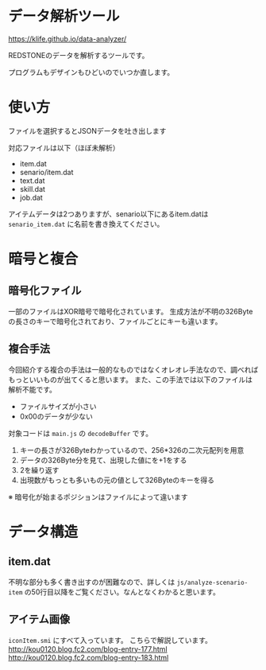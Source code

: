# データ解析ツール
https://klife.github.io/data-analyzer/

REDSTONEのデータを解析するツールです。

プログラムもデザインもひどいのでいつか直します。

# 使い方
ファイルを選択するとJSONデータを吐き出します

対応ファイルは以下（ほぼ未解析）
- item.dat
- senario/item.dat
- text.dat
- skill.dat
- job.dat

アイテムデータは2つありますが、senario以下にあるitem.datは `senario_item.dat` に名前を書き換えてください。

# 暗号と複合

## 暗号化ファイル
一部のファイルはXOR暗号で暗号化されています。
生成方法が不明の326Byteの長さのキーで暗号化されており、ファイルごとにキーも違います。

## 複合手法
今回紹介する複合の手法は一般的なものではなくオレオレ手法なので、調べればもっといいものが出てくると思います。
また、この手法では以下のファイルは解析不能です。
- ファイルサイズが小さい
- 0x00のデータが少ない

対象コードは `main.js` の `decodeBuffer` です。

1. キーの長さが326Byteわかっているので、256*326の二次元配列を用意
2. データの326Byte分を見て、出現した値にを+1をする
3. 2を繰り返す
4. 出現数がもっとも多いもの元の値として326Byteのキーを得る

※ 暗号化が始まるポジションはファイルによって違います

# データ構造
## item.dat
不明な部分も多く書き出すのが困難なので、詳しくは `js/analyze-scenario-item` の50行目以降をご覧ください。なんとなくわかると思います。

## アイテム画像
`iconItem.smi` にすべて入っています。
こちらで解説しています。
http://kou0120.blog.fc2.com/blog-entry-177.html
http://kou0120.blog.fc2.com/blog-entry-183.html
